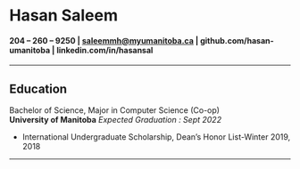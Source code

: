 # Hasan Saleem
####  204 – 260 – 9250 |  saleemmh@myumanitoba.ca | github.com/hasan-umanitoba | linkedin.com/in/hasansal

---

## Education
 Bachelor of Science, Major in Computer Science (Co-op)  
 **University of Manitoba**   *Expected Graduation : Sept 2022*  
* International Undergraduate Scholarship, Dean’s Honor List-Winter 2019, 2018 
---
